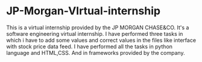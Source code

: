 # JP-Morgan-VIrtual-internship
This is a virtual internship provided by the JP MORGAN CHASE&CO. It's a software engineering virtual internship.
I have performed three tasks in which i have to add some values and correct values in the files like interface with stock price data feed.
I have performed all the tasks in python language and HTML,CSS. And in frameworks provided by the company.
